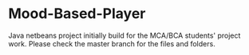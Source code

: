# Mood-Based-Player
Java netbeans project initially build for the MCA/BCA students' project work. Please check the master branch for the files and folders.
